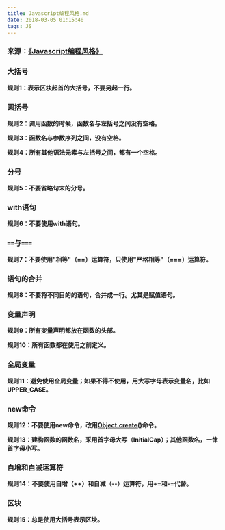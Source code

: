 ```yaml
---
title: Javascript编程风格.md
date: 2018-03-05 01:15:40
tags: JS
---
```


### 来源：[《Javascript编程风格》](http://www.ruanyifeng.com/blog/archives.html)

### 大括号

**规则1：表示区块起首的大括号，不要另起一行。**

### 圆括号

**规则2：调用函数的时候，函数名与左括号之间没有空格。**

**规则3：函数名与参数序列之间，没有空格。**

**规则4：所有其他语法元素与左括号之间，都有一个空格。**

### 分号

**规则5：不要省略句末的分号。**

### with语句

**规则6：不要使用with语句。**

### `==`与`===`

**规则7：不要使用"相等"（==）运算符，只使用"严格相等"（===）运算符。**

### 语句的合并

**规则8：不要将不同目的的语句，合并成一行。尤其是赋值语句。**

### 变量声明

**规则9：所有变量声明都放在函数的头部。**

**规则10：所有函数都在使用之前定义。**

### 全局变量

**规则11：避免使用全局变量；如果不得不使用，用大写字母表示变量名，比如UPPER\_CASE。**

### new命令

**规则12：不要使用new命令，改用**[**Object.create\(\)**](https://developer.mozilla.org/en/JavaScript/Reference/Global_Objects/Object/create)**命令。**

**规则13：建构函数的函数名，采用首字母大写（InitialCap）；其他函数名，一律首字母小写。**

### 自增和自减运算符

**规则14：不要使用自增（++）和自减（--）运算符，用+=和-=代替。**

### **区块**

**规则15：总是使用大括号表示区块。**



